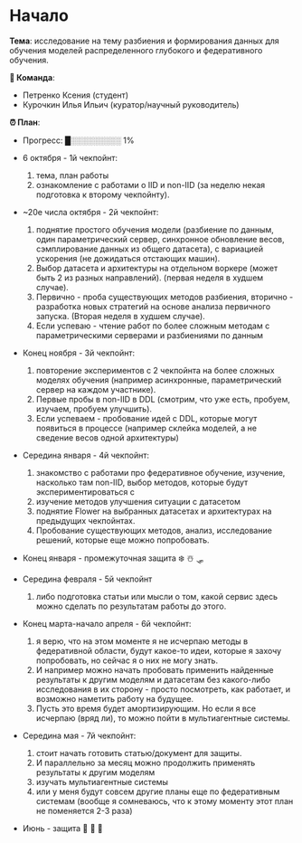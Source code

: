 # Начало

**Тема**: исследование на тему разбиения и формирования данных для обучения моделей распределенного глубокого и федеративного обучения.

**👥 Команда**:
- Петренко Ксения (студент)
- Курочкин Илья Ильич (куратор/научный руководитель)

**⏰ План**:
 - Прогресс: █░░░░░░░░░ 1%

- 6 октября - 1й чекпойнт:
    1. тема, план работы
    2. ознакомление с работами о IID и non-IID (за неделю некая подготовка к второму чекпойнту). 

- ~20е числа октября - 2й чекпойнт:
    1. поднятие простого обучения модели (разбиение по данным, один параметрический сервер, синхронное обновление весов, сэмплирование данных из общего датасета), с вариацией ускорения (не дожидаться отстающих машин).
    2. Выбор датасета и архитектуры на отдельном воркере (может быть 2 из разных направлений). (первая неделя в худшем случае).
    3. Первично - проба существующих методов разбиения, вторично - разработка новых стратегий на основе анализа первичного запуска. (Вторая неделя в худшем случае).
    4. Если успеваю - чтение работ по более сложным методам с параметрическими серверами и разбиениями по данным

- Конец ноября - 3й чекпойнт:
    1. повторение экспериментов с 2 чекпойнта на более сложных моделях обучения (например асинхронные, параметрический сервер на каждом участнике). 
    2. Первые пробы в non-IID в DDL (смотрим, что уже есть, пробуем, изучаем, пробуем улучшить).
    3. Если успеваем - пробование идей с DDL, которые могут появиться в процессе (например склейка моделей, а не сведение весов одной архитектуры)

- Середина января - 4й чекпойнт:
    1. знакомство с работами про федеративное обучение, изучение, насколько там non-IID, выбор методов, которые будут экспериментироваться с
    2. изучение методов улучшения ситуации с датасетом
    3. поднятие Flower на выбранных датасетах и архитектурах на предыдущих чекпойнтах.
    4. Пробование существующих методов, анализ, исследование решений, которые еще можно попробовать.

- Конец января - промежуточная защита ❄️ ☃️ 🛷

- Середина февраля - 5й чекпойнт
    1. либо подготовка статьи или мысли о том, какой сервис здесь можно сделать по результатам работы до этого.

- Конец марта-начало апреля - 6й чекпойнт:
    1. я верю, что на этом моменте я не исчерпаю методы в федеративной области, будут какое-то идеи, которые я захочу попробовать, но сейчас я о них не могу знать.
    2. И например можно начать пробовать применить найденные результаты к другим моделям и датасетам без какого-либо исследования в их сторону - просто посмотреть, как работает, и возможно наметить работу на будущее.
    3. Пусть это время будет амортизирующим. Но если я все исчерпаю (вряд ли), то можно пойти в мультиагентные системы.


- Середина мая - 7й чекпойнт:
    1. стоит начать готовить статью/документ для защиты.
    2. И параллельно за месяц можно продолжить применять результаты к другим моделям
    2. изучать мультиагентные системы
    4. или у меня будут совсем другие планы еще по федеративным системам (вообще я сомневаюсь, что к этому моменту этот план не поменяется 2-3 раза)

- Июнь - защита 🍉 🌺 🐚
